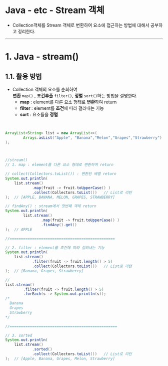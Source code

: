 # Java - etc - Stream 객체
- Collection객체를 Stream 객체로 변환하여 요소에 접근하는 방법에 대해서 공부하고 정리한다.
---

# 1. Java - stream()

## 1.1. 활용 방법

- Collection 객체의 요소를 순회하여<br/>
**변환** `map()` , **조건추출** `filter()`, **정렬** `sort()`하는 방법을 설명한다.
    - **map** : element를 다른 요소 형태로 **변환**하여 return
    - **filter** : element를 **조건**에 따라 걸러내는 기능
    - **sort** : 요소들을 **정렬**

```java
  

ArrayList<String> list = new ArrayList<>(
        Arrays.asList("Apple", "Banana","Melon","Grapes","Strawberry")
);



//stream()
// 1. map : element를 다른 요소 형태로 변환하여 return

// collect(Collectors.toList()) : 변환된 배열 return
System.out.println(
    list.stream()
            .map(fruit -> fruit.toUpperCase() )
            .collect(Collectors.toList())   // List로 리턴
);  // [APPLE, BANANA, MELON, GRAPES, STRAWBERRY]

// findAny() : stream에서 첫번째 객체 return
System.out.println(
		list.stream()
		        .map(fruit -> fruit.toUpperCase() )
		        .findAny().get()
);  // APPLE

//===============================================

// 2. filter : element를 조건에 따라 걸러내는 기능
System.out.println(
    list.stream()
            .filter(fruit -> fruit.length() > 5)
            .collect(Collectors.toList())   // List로 리턴
);  // [Banana, Grapes, Strawberry]

//
list.stream()
        .filter(fruit -> fruit.length() > 5)
        .forEach(s -> System.out.println(s));
/*
  Banana
  Grapes
  Strawberry
*/

//================================================

// 3. sorted
System.out.println(
    list.stream()
            .sorted()
            .collect(Collectors.toList())   // List로 리턴
);  // [Apple, Banana, Grapes, Melon, Strawberry]
```
